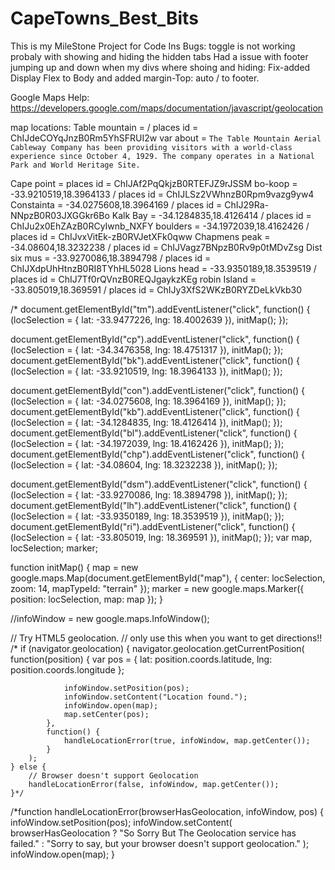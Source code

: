 # CapeTowns_Best_Bits

This is my MileStone Project for Code Ins
Bugs:
toggle is not working probaly with showing and hiding the hidden tabs
Had a issue with footer jumping up and down when my divs where shoing and hiding: Fix-added Display Flex to Body and added margin-Top: auto / to footer.

Google Maps Help: https://developers.google.com/maps/documentation/javascript/geolocation

map locations:
Table mountain = / places id = ChIJdeCOYqJnzB0Rm5YhSFRUI2w
var about = `The Table Mountain Aerial Cableway Company has been providing visitors with a world-class experience since October 4, 1929. The company operates in a National Park and World Heritage Site.`

Cape point = places id = ChIJAf2PqQkjzB0RTEFJZ9rJSSM
bo-koop = -33.9210519,18.3964133 / places id = ChIJLSz2VWhnzB0Rpm9vazg9yw4
Constainta = -34.0275608,18.3964169 / places id = ChIJ29Ra-NNpzB0R03JXGGkr6Bo
Kalk Bay = -34.1284835,18.4126414 / places id = ChIJu2x0EhZAzB0RCyIwnb_NXFY
boulders = -34.1972039,18.4162426 / places id = ChIJvxVitEk-zB0RVJetXFk0qww
Chapmens peak = -34.08604,18.3232238 / places id = ChIJVagz7BNpzB0Rv9p0tMDvZsg
Dist six mus = -33.9270086,18.3894798 / places id = ChIJXdpUhHtnzB0RI8TYhHL5028
Lions head = -33.9350189,18.3539519 / places id = ChIJ7Tf0rQVnzB0REQJgaykzKEg
robin Island = -33.805019,18.369591 / places id = ChIJy3XfS2WKzB0RYZDeLkVkb30

/\*
document.getElementById("tm").addEventListener("click", function() {
(locSelection = { lat: -33.9477226, lng: 18.4002639 }), initMap();
});

document.getElementById("cp").addEventListener("click", function() {
(locSelection = { lat: -34.3476358, lng: 18.4751317 }), initMap();
});
document.getElementById("bk").addEventListener("click", function() {
(locSelection = { lat: -33.9210519, lng: 18.3964133 }), initMap();
});

document.getElementById("con").addEventListener("click", function() {
(locSelection = { lat: -34.0275608, lng: 18.3964169 }), initMap();
});
document.getElementById("kb").addEventListener("click", function() {
(locSelection = { lat: -34.1284835, lng: 18.4126414 }), initMap();
});
document.getElementById("bl").addEventListener("click", function() {
(locSelection = { lat: -34.1972039, lng: 18.4162426 }), initMap();
});
document.getElementById("chp").addEventListener("click", function() {
(locSelection = { lat: -34.08604, lng: 18.3232238 }), initMap();
});

document.getElementById("dsm").addEventListener("click", function() {
(locSelection = { lat: -33.9270086, lng: 18.3894798 }), initMap();
});
document.getElementById("lh").addEventListener("click", function() {
(locSelection = { lat: -33.9350189, lng: 18.3539519 }), initMap();
});
document.getElementById("ri").addEventListener("click", function() {
(locSelection = { lat: -33.805019, lng: 18.369591 }), initMap();
});
var map, locSelection;
marker;

function initMap() {
map = new google.maps.Map(document.getElementById("map"), {
center: locSelection,
zoom: 14,
mapTypeId: "terrain"
});
marker = new google.maps.Marker({ position: locSelection, map: map });
}

//infoWindow = new google.maps.InfoWindow();

// Try HTML5 geolocation.
// only use this when you want to get directions!!
/\* if (navigator.geolocation) {
navigator.geolocation.getCurrentPosition(
function(position) {
var pos = {
lat: position.coords.latitude,
lng: position.coords.longitude
};

    			infoWindow.setPosition(pos);
    			infoWindow.setContent("Location found.");
    			infoWindow.open(map);
    			map.setCenter(pos);
    		},
    		function() {
    			handleLocationError(true, infoWindow, map.getCenter());
    		}
    	);
    } else {
    	// Browser doesn't support Geolocation
    	handleLocationError(false, infoWindow, map.getCenter());
    }*/

/\*function handleLocationError(browserHasGeolocation, infoWindow, pos) {
infoWindow.setPosition(pos);
infoWindow.setContent(
browserHasGeolocation
? "So Sorry But The Geolocation service has failed."
: "Sorry to say, but your browser doesn't support geolocation."
);
infoWindow.open(map);
}

